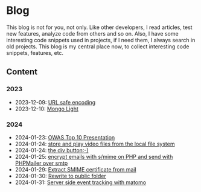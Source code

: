 # Blog

This blog is not for you, not only. 
Like other developers, I read articles, test new features, analyze code from others and so on.
Also, I have some interesting code snippets used in projects, if I need them, I always search in old projects.
This blog is my central place now, to collect interesting code snippets, features, etc.

## Content

### 2023

- 2023-12-09: [URL safe encoding](./2023/01-ursafe-encoding/README.md)
- 2023-12-10: [Mongo Light](./2023/02-mongo-light/README.md)

### 2024

- 2024-01-23: [OWAS Top 10 Presentation](./2024/01-owasp/README.md)
- 2024-01-24: [store and play video files from the local file system](./2024/02-file-access-api/README.md)
- 2024-01-24: [the div button:-)](./2024/03-div-button/README.md)
- 2024-01-25: [encrypt emails with s/mime on PHP and send with PHPMailer over smtp](./2024/04-smime-mail-encyption/README.md)
- 2024-01-29: [Extract SMIME certificate from mail](./2024/05-smime-cert-from-eml/README.md)
- 2024-01-30: [Rewrite to public folder](./2024/06-htaccess-rewrite-to-public-folder/README.md)
- 2024-01-31: [Server side event tracking with matomo](./2024/07-matomo-server-side-events/README.md)